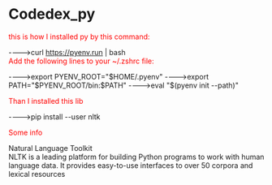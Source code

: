 # Codedex_py

<span style="color: red;">this is how I installed py by this command:</span>     

---->curl https://pyenv.run | bash    
<span style="color: red;">Add the following lines to your ~/.zshrc file:</span>    


---->export PYENV_ROOT="$HOME/.pyenv"   
---->export PATH="$PYENV_ROOT/bin:$PATH"   
---->eval "$(pyenv init --path)"    

<span style="color: red;">Than I installed this lib </span>        

---->pip install --user nltk      


<span style="color: red;">Some info</span>    


Natural Language Toolkit    
NLTK is a leading platform for building Python programs to work with human language data.  It provides easy-to-use interfaces to over 50 corpora and lexical resources      